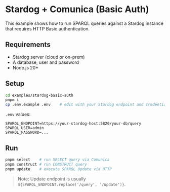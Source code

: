 # Stardog + Comunica (Basic Auth)

This example shows how to run SPARQL queries against a Stardog instance that requires HTTP Basic authentication.

## Requirements
- Stardog server (cloud or on-prem)
- A database, user and password
- Node.js 20+

## Setup

```bash
cd examples/stardog-basic-auth
pnpm i
cp .env.example .env    # edit with your Stardog endpoint and credentials
```

`.env` values:
```
SPARQL_ENDPOINT=https://your-stardog-host:5820/your-db/query
SPARQL_USER=admin
SPARQL_PASSWORD=...
```

## Run

```bash
pnpm select    # run SELECT query via Comunica
pnpm construct # run CONSTRUCT query
pnpm update    # execute SPARQL Update via HTTP
```

> Note: Update endpoint is usually `${SPARQL_ENDPOINT.replace('/query', '/update')}`.
